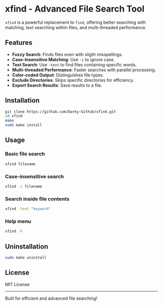 # xfind - Advanced File Search Tool

`xfind` is a powerful replacement to `find`, offering better searching with matching, text searching within files, and multi-threaded performance.

## Features

- **Fuzzy Search**: Finds files even with slight misspellings.
- **Case-Insensitive Matching**: Use `-i` to ignore case.
- **Text Search**: Use `-text` to find files containing specific words.
- **Multi-threaded Performance**: Faster searches with parallel processing.
- **Color-coded Output**: Distinguishes file types.
- **Exclude Directories**: Skips specific directories for efficiency.
- **Export Search Results**: Save results to a file.

## Installation

```sh
git clone https://github.com/Darky-Github/xfind.git
cd xfind
make
sudo make install
```

## Usage

### Basic file search
```sh
xfind filename
```

### Case-insensitive search
```sh
xfind -i filename
```

### Search inside file contents
```sh
xfind -text "keyword"
```

### Help menu
```sh
xfind -h
```

## Uninstallation
```sh
sudo make uninstall
```

## License
MIT License

---
Built for efficient and advanced file searching!
